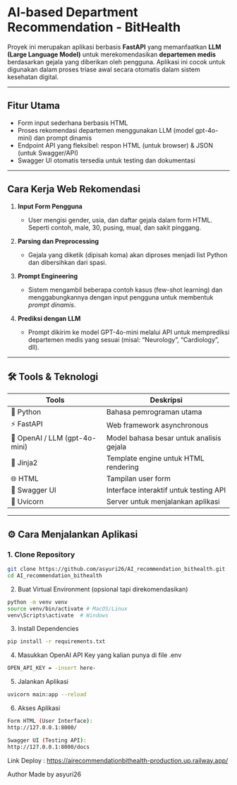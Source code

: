 # AI-based Department Recommendation - BitHealth

Proyek ini merupakan aplikasi berbasis **FastAPI** yang memanfaatkan **LLM (Large Language Model)** untuk merekomendasikan **departemen medis** berdasarkan gejala yang diberikan oleh pengguna. Aplikasi ini cocok untuk digunakan dalam proses triase awal secara otomatis dalam sistem kesehatan digital.

---

## Fitur Utama

- Form input sederhana berbasis HTML
- Proses rekomendasi departemen menggunakan LLM (model gpt-4o-mini) dan prompt dinamis 
- Endpoint API yang fleksibel: respon HTML (untuk browser) & JSON (untuk Swagger/API)
- Swagger UI otomatis tersedia untuk testing dan dokumentasi

---

## Cara Kerja Web Rekomendasi

1. **Input Form Pengguna**
   - User mengisi gender, usia, dan daftar gejala dalam form HTML. Seperti contoh, male, 30, pusing, mual, dan sakit pinggang.

2. **Parsing dan Preprocessing**
   - Gejala yang diketik (dipisah koma) akan diproses menjadi list Python dan dibersihkan dari spasi.

3. **Prompt Engineering**
   - Sistem mengambil beberapa contoh kasus (few-shot learning) dan menggabungkannya dengan input pengguna untuk membentuk *prompt dinamis*.

4. **Prediksi dengan LLM**
   - Prompt dikirim ke model GPT-4o-mini melalui API untuk memprediksi departemen medis yang sesuai (misal: “Neurology”, “Cardiology”, dll).

---

## 🛠 Tools & Teknologi

| Tools            | Deskripsi                                |
|------------------|--------------------------------------------|
| 🐍 Python        | Bahasa pemrograman utama                  |
| ⚡ FastAPI       | Web framework asynchronous                |
| 🔮 OpenAI / LLM (gpt-4o-mini)   | Model bahasa besar untuk analisis gejala |
| 🧾 Jinja2        | Template engine untuk HTML rendering      |
| 🌐 HTML          | Tampilan user form                        |
| 🧪 Swagger UI    | Interface interaktif untuk testing API    |
| 🚀 Uvicorn       | Server untuk menjalankan aplikasi    |

---

## ⚙️ Cara Menjalankan Aplikasi

### 1. Clone Repository

```bash
git clone https://github.com/asyuri26/AI_recommendation_bithealth.git
cd AI_recommendation_bithealth
```

2. Buat Virtual Environment (opsional tapi direkomendasikan)
```bash
python -m venv venv
source venv/bin/activate # MacOS/Linux
venv\Scripts\activate  # Windows
```

3. Install Dependencies
```bash
pip install -r requirements.txt
```
4. Masukkan OpenAI API Key yang kalian punya di file .env
```bash
OPEN_API_KEY = -insert here-
```

5. Jalankan Aplikasi
```bash
uvicorn main:app --reload
```

6. Akses Aplikasi
``` bash
Form HTML (User Interface):
http://127.0.0.1:8000/

Swagger UI (Testing API):
http://127.0.0.1:8000/docs
```

Link Deploy : https://airecommendationbithealth-production.up.railway.app/

Author
Made by asyuri26
